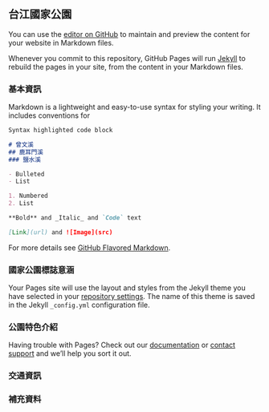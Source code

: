 ## 台江國家公園

You can use the [editor on GitHub](https://github.com/jim99224/-/edit/master/index.md) to maintain and preview the content for your website in Markdown files.

Whenever you commit to this repository, GitHub Pages will run [Jekyll](https://jekyllrb.com/) to rebuild the pages in your site, from the content in your Markdown files.

### 基本資訊

Markdown is a lightweight and easy-to-use syntax for styling your writing. It includes conventions for

```markdown
Syntax highlighted code block

# 曾文溪
## 鹿耳門溪
### 鹽水溪

- Bulleted
- List

1. Numbered
2. List

**Bold** and _Italic_ and `Code` text

[Link](url) and ![Image](src)
```

For more details see [GitHub Flavored Markdown](https://guides.github.com/features/mastering-markdown/).

### 國家公園標誌意涵

Your Pages site will use the layout and styles from the Jekyll theme you have selected in your [repository settings](https://github.com/jim99224/-/settings). The name of this theme is saved in the Jekyll `_config.yml` configuration file.

### 公園特色介紹

Having trouble with Pages? Check out our [documentation](https://help.github.com/categories/github-pages-basics/) or [contact support](https://github.com/contact) and we’ll help you sort it out.

### 交通資訊


### 補充資料

